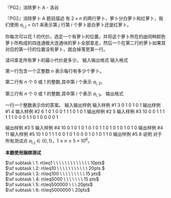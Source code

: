 



『PG2』消除萝卜 A - 洛谷














『PG2』消除萝卜 A
题目描述
有 $2\times n$ 的两行萝卜，萝卜分白萝卜和红萝卜，我们使用 $a_{i,j}=0/1$ 来表示第 $j$ 行第 $i$ 个萝卜是白萝卜还是红萝卜。

你每次可以花 $1$ 的代价，选定一个有萝卜的位置，并将这个萝卜所在的由同种颜色萝卜所构成的四连通极大连通块的萝卜全部拿走，然后一个在第二行的萝卜如果其对应的第一行的位置没有萝卜，就会掉落至第一行。

请问拿走所有萝卜的最小代价是多少。
输入输出格式
输入格式

第一行包含一个正整数 $n$ 表示每行有多少个萝卜。

第二行有 $n$ 个 $0$ 或 $1$ 的整数,其中第 $i$ 个表示 $a_{i,2}$。

第三行有 $n$ 个 $0$ 或 $1$ 的整数,其中第 $i$ 个表示 $a_{i,1}$。
输出格式

一行一个整数表示你的答案。
输入输出样例
输入样例 #1
3
0 1 0
1 0 1
输出样例 #1
4
输入样例 #2
6
1 0 1 0 0 1
1 1 0 1 0 1
输出样例 #2
5
输入样例 #3
10
0 0 1 1 1 1 1 1 0 0 
0 1 1 0 1 0 0 0 0 1 

输出样例 #3
5
输入样例 #4
10
0 1 0 1 0 1 0 1 0 1
1 0 1 0 1 0 1 0 1 0
输出样例 #4
11
输入样例 #5
10
1 0 1 1 1 0 0 1 0 1
0 0 0 1 0 1 0 1 1 0
输出样例 #5
8
说明
对于所有测试点 $a_{i,j}\in \{0,1\}$，$1\leq n\leq 5\times 10^6$。

**本题使用捆绑测试**

$\sf subtask \ 1: n\leq1 \ \ \ \ \ \ \ \ \ \ \ \ \ 10pts$   
$\sf subtask \ 2: n\leq10 \ \ \ \ \ \ \ \ \ \ \ 20pts $   
$\sf subtask \ 3: n\leq100 \ \ \ \ \ \ \ \ \ 15 pts$   
$\sf subtask \ 4: n\leq5000 \ \ \ \ \ \ \ 15 pts$   
$\sf subtask \ 5: n\leq500000 \ \ \ 20pts$   
$\sf subtask \ 6: n\leq5000000 \ 20pts$   






